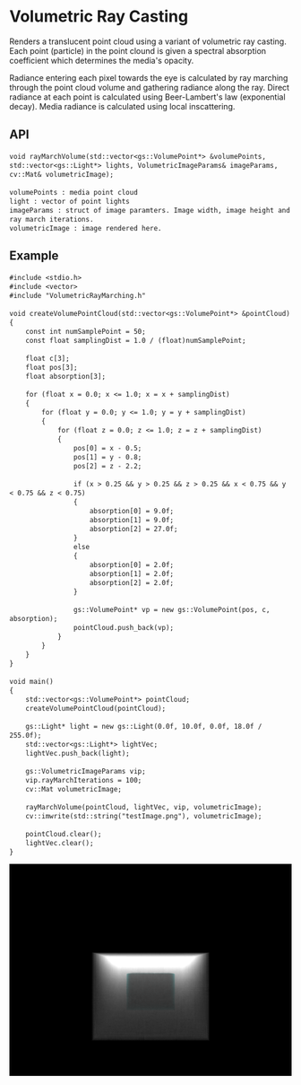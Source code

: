 # Volumetric Ray Casting

Renders a translucent point cloud using a variant of volumetric ray casting. Each point (particle) in the point clound is given a 
spectral absorption coefficient which determines the media's opacity.

Radiance entering each pixel towards the eye is calculated by ray marching through the point cloud volume and gathering radiance along the ray. Direct radiance at each point is calculated using Beer-Lambert's law (exponential decay). Media radiance is calculated using local inscattering.

## API

```
void rayMarchVolume(std::vector<gs::VolumePoint*> &volumePoints, std::vector<gs::Light*> lights, VolumetricImageParams& imageParams, cv::Mat& volumetricImage);

volumePoints : media point cloud
light : vector of point lights
imageParams : struct of image paramters. Image width, image height and ray march iterations.
volumetricImage : image rendered here.
```

## Example

```
#include <stdio.h>
#include <vector>
#include "VolumetricRayMarching.h"

void createVolumePointCloud(std::vector<gs::VolumePoint*> &pointCloud)
{
	const int numSamplePoint = 50;
	const float samplingDist = 1.0 / (float)numSamplePoint;
	
	float c[3];
	float pos[3];
	float absorption[3];

	for (float x = 0.0; x <= 1.0; x = x + samplingDist)
	{
		for (float y = 0.0; y <= 1.0; y = y + samplingDist)
		{
			for (float z = 0.0; z <= 1.0; z = z + samplingDist)
			{
				pos[0] = x - 0.5;
				pos[1] = y - 0.8;
				pos[2] = z - 2.2;

				if (x > 0.25 && y > 0.25 && z > 0.25 && x < 0.75 && y < 0.75 && z < 0.75)
				{
					absorption[0] = 9.0f;
					absorption[1] = 9.0f;
					absorption[2] = 27.0f;
				}
				else
				{
					absorption[0] = 2.0f;
					absorption[1] = 2.0f;
					absorption[2] = 2.0f;
				}

				gs::VolumePoint* vp = new gs::VolumePoint(pos, c, absorption);
				pointCloud.push_back(vp);
			}
		}
	}
}

void main()
{
	std::vector<gs::VolumePoint*> pointCloud;
	createVolumePointCloud(pointCloud);
	
	gs::Light* light = new gs::Light(0.0f, 10.0f, 0.0f, 18.0f / 255.0f);
	std::vector<gs::Light*> lightVec;
	lightVec.push_back(light);
	
	gs::VolumetricImageParams vip;
	vip.rayMarchIterations = 100;
	cv::Mat volumetricImage;

	rayMarchVolume(pointCloud, lightVec, vip, volumetricImage);
	cv::imwrite(std::string("testImage.png"), volumetricImage);

	pointCloud.clear();
	lightVec.clear();
}
```

![volumetric image](https://github.com/Gregjksmith/Volumetric-Ray-Casting/blob/master/images/testImage.png?raw=true)
